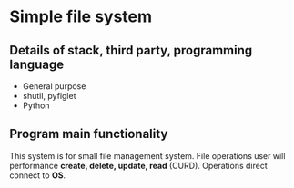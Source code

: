 # Simple file system

## Details of stack, third party, programming language
- General purpose
- shutil, pyfiglet
- Python

## Program main functionality
This system is for small file management system. File operations user will performance **create, delete, update, read** (CURD). Operations direct connect to **OS**.